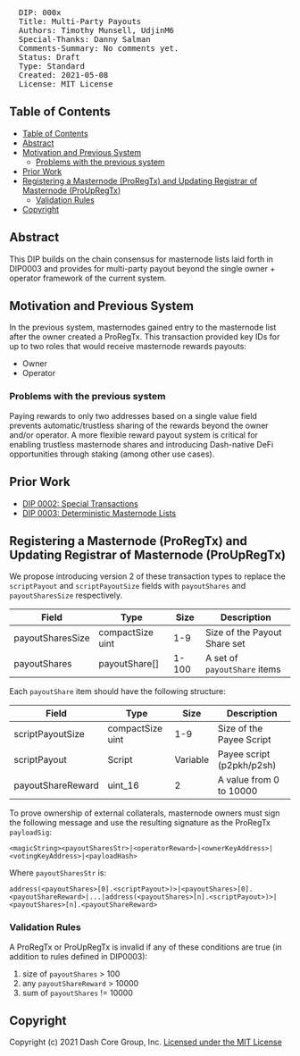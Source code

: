 <pre>
  DIP: 000x
  Title: Multi-Party Payouts
  Authors: Timothy Munsell, UdjinM6
  Special-Thanks: Danny Salman
  Comments-Summary: No comments yet.
  Status: Draft
  Type: Standard
  Created: 2021-05-08
  License: MIT License
</pre>

## Table of Contents

* [Table of Contents](#table-of-contents)
* [Abstract](#abstract)
* [Motivation and Previous System](#motivation-and-previous-system)
  * [Problems with the previous system](#problems-with-the-previous-system)
* [Prior Work](#prior-work)
* [Registering a Masternode (ProRegTx) and Updating Registrar of Masternode (ProUpRegTx)](#registering-a-masternode-proregtx-and-updating-registrar-of-masternode-proupregtx)
  * [Validation Rules](#validation-rules)
* [Copyright](#copyright)

## Abstract

This DIP builds on the chain consensus for masternode lists laid forth in DIP0003 and provides for multi-party payout beyond the single owner + operator framework of the current system.

## Motivation and Previous System

In the previous system, masternodes gained entry to the masternode list after the owner created a ProRegTx. This transaction provided key IDs for up to two roles that would receive masternode rewards payouts:

* Owner
* Operator

### Problems with the previous system

Paying rewards to only two addresses based on a single value field prevents automatic/trustless sharing of the rewards beyond the owner and/or operator. A more flexible reward payout system is critical for enabling trustless masternode shares and introducing Dash-native DeFi opportunities through staking (among other use cases).

## Prior Work

* [DIP 0002: Special Transactions](https://github.com/dashpay/dips/blob/master/dip-0002.md)
* [DIP 0003: Deterministic Masternode Lists](https://github.com/dashpay/dips/blob/master/dip-0003.md)

## Registering a Masternode (ProRegTx) and Updating Registrar of Masternode (ProUpRegTx)

We propose introducing version 2 of these transaction types to replace the `scriptPayout` and `scriptPayoutSize` fields with `payoutShares` and `payoutSharesSize` respectively.

| Field | Type | Size | Description |
| --- | --- | --- | --- |
| payoutSharesSize | compactSize uint | 1-9 | Size of the Payout Share set |
| payoutShares | payoutShare[] | 1-100 | A set of `payoutShare` items |

Each `payoutShare` item should have the following structure:

| Field | Type | Size | Description |
| --- | --- | --- | --- |
| scriptPayoutSize | compactSize uint | 1-9 | Size of the Payee Script |
| scriptPayout | Script | Variable | Payee script (p2pkh/p2sh) |
| payoutShareReward | uint_16 | 2 | A value from 0 to 10000 |

To prove ownership of external collaterals, masternode owners must sign the following message and use the resulting signature as the ProRegTx `payloadSig`:

`<magicString><payoutSharesStr>|<operatorReward>|<ownerKeyAddress>|<votingKeyAddress>|<payloadHash>`

Where `payoutSharesStr` is:

`address(<payoutShares>[0].<scriptPayout>)>|<payoutShares>[0].<payoutShareReward>|...|address(<payoutShares>[n].<scriptPayout>)>|<payoutShares>[n].<payoutShareReward>`

### Validation Rules

A ProRegTx or ProUpRegTx is invalid if any of these conditions are true (in addition to rules defined in DIP0003):

  1. size of `payoutShares` > 100
  1. any `payoutShareReward` > 10000
  1. sum of `payoutShares` != 10000

## Copyright

Copyright (c) 2021 Dash Core Group, Inc. [Licensed under the MIT License](https://opensource.org/licenses/MIT)
